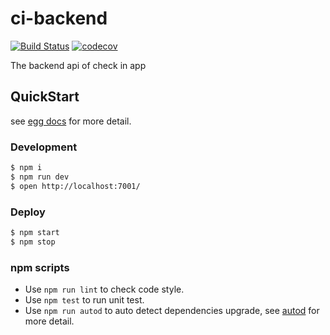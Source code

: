 # ci-backend

[![Build Status](https://travis-ci.org/duck-lab/ci-backend.svg?branch=master)](https://travis-ci.org/duck-lab/ci-backend)
[![codecov](https://codecov.io/gh/duck-lab/ci-backend/branch/master/graph/badge.svg)](https://codecov.io/gh/duck-lab/ci-backend)

The backend api of check in app

## QuickStart

<!-- add docs here for user -->

see [egg docs][egg] for more detail.

### Development

```bash
$ npm i
$ npm run dev
$ open http://localhost:7001/
```

### Deploy

```bash
$ npm start
$ npm stop
```

### npm scripts

- Use `npm run lint` to check code style.
- Use `npm test` to run unit test.
- Use `npm run autod` to auto detect dependencies upgrade, see [autod](https://www.npmjs.com/package/autod) for more detail.


[egg]: https://eggjs.org
